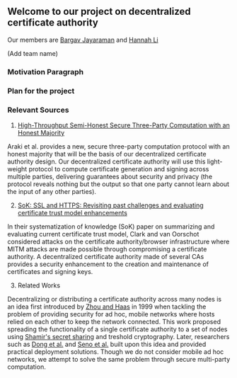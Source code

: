 ## Welcome to our project on decentralized certificate authority

Our  members are [Bargav Jayaraman](https://github.com/bargavjayaraman) and [Hannah Li](https://github.com/HainaLi/)

(Add team name)


### Motivation Paragraph

### Plan for the project


### Relevant Sources

1. [High-Throughput Semi-Honest Secure Three-Party Computation with an Honest Majority](https://eprint.iacr.org/2016/768.pdf)

  Araki et al. provides a new, secure three-party computation protocol with an honest majority that will be the basis of our decentralized certificate authority design. Our decentralized certificate authority will use this light-weight protocol to compute certificate generation and signing across multiple parties, delivering guarantees about security and privacy (the protocol reveals nothing but the output so that one party cannot learn about the input of any other parties). 

2. [SoK: SSL and HTTPS: Revisiting past challenges and evaluating certificate trust model enhancements](https://tlseminar.github.io/docs/soktls.pdf)

  In their systematization of knowledge (SoK) paper on summarizing and evaluating current certificate trust model, Clark and van Oorschot considered attacks on the certificate authority/browser infrastructure where MITM attacks are made possible through compromising a certificate authority. A decentralized certificate authority made of several CAs provides a security enhancement to the creation and maintenance of certificates and signing keys. 

3. Related Works

  Decentralizing or distributing a certificate authority across many nodes is an idea first introduced by [Zhou and Haas](http://ieeexplore.ieee.org/stamp/stamp.jsp?arnumber=806983) in 1999 when tackling the problem of providing security for ad hoc, mobile networks where hosts relied on each other to keep the network connected. This work proposed spreading the functionality of a single certificate authority to a set of nodes using [Shamir's secret sharing](https://cs.jhu.edu/~sdoshi/crypto/papers/shamirturing.pdf) and treshold cryptography. Later, researchers such as [Dong et al.](http://ac.els-cdn.com/S0140366407001673/1-s2.0-S0140366407001673-main.pdf?_tid=18d2c35e-0811-11e7-8a8e-00000aab0f26&acdnat=1489425698_08801bf940f34f59da45353ffe7cd27d)  and [Seno et al.](http://www.sciencedirect.com/science/article/pii/S0140366407001673) built upon this idea and provided practical deployment solutions. Though we do not consider mobile ad hoc networks, we attempt to solve the same problem through secure multi-party computation. 


